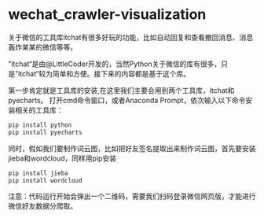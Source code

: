 # wechat_crawler-visualization
关于微信的工具库itchat有很多好玩的功能，比如自动回复和查看撤回消息、消息轰炸某某的微信等等。

”itchat“是由@LittleCoder开发的，当然Python关于微信的库有很多，只是”itchat“较为简单和方便。接下来的内容都是基于这个库。

第一步肯定就是工具库的安装,在这里我们主要会用到两个工具库，itchat和pyecharts。
打开cmd命令窗口，或者Anaconda Prompt，依次输入以下命令安装相关的工具库：

```python
pip install python
pip install pyecharts
```

同时，假如我们要制作词云图，比如把好友签名提取出来制作词云图，首先要安装jieba和wordcloud，同样用pip安装
```python
pip install jieba
pip install wordcloud
```

注意：代码运行开始会弹出一个二维码，需要我们扫码登录微信网页版，才能进行微信好友数据分爬取。
